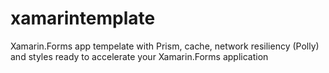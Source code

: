 # xamarintemplate
Xamarin.Forms app tempelate with Prism, cache, network resiliency (Polly) and styles ready to accelerate your Xamarin.Forms application
